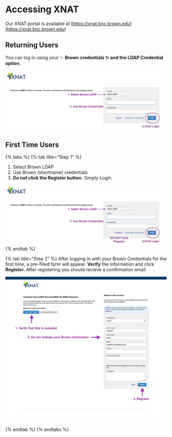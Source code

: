 # Accessing XNAT

Our XNAT portal is available at [https://xnat.bnc.brown.edu](https://xnat.bnc.brown.edu)

## Returning Users

You can log in using your ✨ **Brown credentials ✨ and the LDAP Credential option.**&#x20;

![XNAT Login Page: 1. Select Brown LDAP and login using your Brown Credentials](../.gitbook/assets/xnat-ldap-login.png)

## First Time Users

{% tabs %}
{% tab title="Step 1" %}
1. Select Brown LDAP
2. Use Brown (shortname) credentials
3. **Do not click the Register button.** Simply Login

![XNAT Login Page. Login using Brown LDAP and Credentials. Do not click Register button](<../.gitbook/assets/xnat-ldap-login (2).png>)
{% endtab %}

{% tab title="Step 2" %}
After logging in with your Brown Credentials for the first time, a pre-filled form will appear. **Verify** the information and click **Register.** After registering you should recieve a confirmation email

![              XNAT's Registration Page. Confirm values and hit Register button](<../.gitbook/assets/XNAT-LDAP-Registration (1).png>)


{% endtab %}
{% endtabs %}




